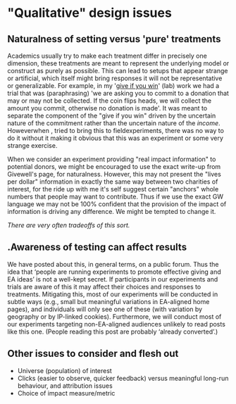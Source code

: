 # "Qualitative" design issues

## **Naturalness of setting versus 'pure' treatments**

Academics usually try to make each treatment differ in precisely one dimension, these treatments are meant to represent the underlying model or construct as purely as possible. This can lead to setups that appear strange or artificial, which itself might bring responses it will not be representative or generalizable.  For example, in my '[give if you win](http://giveifyouwin.org/)' \(lab\) work we had a trial that was \(paraphrasing\) 'we are asking you to commit to a donation that may or may not be collected. If the coin flips heads, we will collect the amount you commit, otherwise no donation is made'. It was meant to separate the component of the "give if you win" driven by the uncertain nature of the commitment rather than the uncertain nature of the _income_. Howeverwhen , tried to bring this to fieldexperiments, there was no way to do it without it making it obvious that this was an experiment or some very strange exercise.

When we consider an experiment providing "real impact information" to potential donors, we might be encouraged to use the exact write-up from Givewell's page, for naturalness. However, this may not present the "lives per dollar" information in exactly the same way between two charities of interest, for the ride up with me it's self suggest certain "anchors" whole numbers that people may want to contribute. Thus if we use the exact GW  language we may not be 100% confident that the provision of the impact of information is driving any difference. We might be tempted to change it. 

_There are very often tradeoffs of this sort._

## **.Awareness of testing can affect results**

We have posted about this, in general terms,  on a public forum. Thus the idea that ‘people are running experiments to promote effective giving and EA ideas’ is not a well-kept secret.  If participants in our experiments and trials are aware of this it may affect their choices and responses to treatments. Mitigating this, most of our experiments will be conducted in subtle ways \(e.g., small but meaningful variations in EA-aligned home pages\), and individuals will only see one of these \(with variation by geography or by IP-linked cookies\). Furthermore, we will conduct most of our experiments targeting non-EA-aligned audiences unlikely to read posts like this one. \(People reading this post are probably ‘already converted’.\)



## Other issues to consider and flesh out

* Universe \(population\) of interest
* Clicks \(easier to  observe, quicker feedback\)  versus meaningful long-run behaviour, and attribution issues  
* Choice of impact measure/metric



